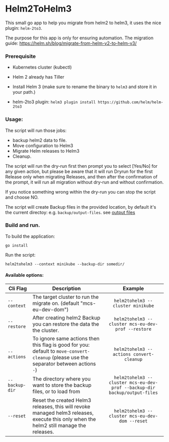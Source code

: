 # Helm2ToHelm3

This small go app to help you migrate from helm2 to helm3,
it uses the nice plugin: `helm-2to3`.

The purpose for this app is only for ensuring automation.
The migration guide: https://helm.sh/blog/migrate-from-helm-v2-to-helm-v3/


### Prerequisite

- Kubernetes cluster (kubectl)

- Helm 2 already has Tiller

- Install Helm 3 (make sure to rename the binary to `helm3` and store it in your path.)

- helm-2to3 plugin: `helm3 plugin install https://github.com/helm/helm-2to3`


### Usage:

The script will run those jobs: 
- backup helm2 data to file.
- Move configuration to Helm3
- Migrate Helm releases to Helm3
- Cleanup.


The script will run the dry-run first then prompt you to select [Yes/No] for any given action, but please be aware that it will run Dryrun for the first Release only when migrating Releases,
and then after the confirmation of the prompt, it will run all migration without dry-run and without confirmation.

If you notice something wrong within the dry-run you can stop the script and choose NO.

The script will create Backup files in the provided location, by default it's the current directoy: e.g. `backup/output-files`. see [output files](backup/output-files/README.md)

### Build and run.

To build the application:

```
go install
```

Run the script:
```
helm2tohelm3 --context minikube --backup-dir somedir/
```


#### Available options:

| Cli Flag       | Description | Example |
| -------------- | -------------- |:-----------:|
| `--context`    | The target cluster to run the migrate on. (default "mcs-eu-dev-dom") | `helm2tohelm3 --cluster minikube`
| `--restore`    | After creating helm2 Backup you can restore the data the the cluster.  | `helm2tohelm3 --cluster mcs-eu-dev-prof --restore`
| `--actions`    | To ignore same actions then this flag is good for you: default to `move-convert-cleanup` (please use the separator between actions `-`)  | `helm2tohelm3 --actions convert-cleanup`
| `--backup-dir` | The directory where you want to store the backup files, or to load from | `helm2tohelm3 --cluster mcs-eu-dev-prof --backup-dir backup/output-files`
| `--reset`      | Reset the created Helm3 releases, this will revoke managed helm3 releases, execute this only when the helm2 still manage the releases.  | `helm2tohelm3 --cluster mcs-eu-dev-dom --reset`
